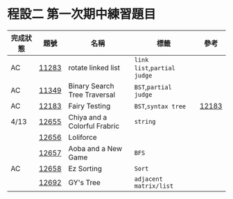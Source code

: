 # 程設二 第一次期中練習題目

| 完成狀態 | 題號                                          | 名稱                         | 標籤                        | 參考                                              |
| -------- | --------------------------------------------- | ---------------------------- | --------------------------- | ------------------------------------------------- |
| AC       | [11283](http://140.114.86.238/problem/11283/) | rotate linked list           | `link list`,`partial judge` |                                                   |
| AC       | [11349](http://140.114.86.238/problem/11349/) | Binary Search Tree Traversal | `BST`,`partial judge`       |                                                   |
| AC       | [12183](http://140.114.86.238/problem/12183/) | Fairy Testing                | `BST`,`syntax tree`         | [12183](https://hackmd.io/cilCekrLQZ6iYR48-0d1JA) |
| 4/13     | [12655](http://140.114.86.238/problem/12655/) | Chiya and a Colorful Frabric | `string`                    |                                                   |
|          | [12656](http://140.114.86.238/problem/12656/) | Loliforce                    |                             |                                                   |
|          | [12657](http://140.114.86.238/problem/12657/) | Aoba and a New Game          | `BFS`                       |                                                   |
| AC       | [12658](http://140.114.86.238/problem/12658/) | Ez Sorting                   | `Sort`                      |                                                   |
|          | [12692](http://140.114.86.238/problem/12692/) | GY's Tree                    | `adjacent  matrix/list`     |                                                   |
